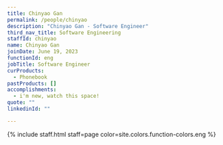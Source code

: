 ```yaml
---
title: Chinyao Gan
permalink: /people/chinyao
description: "Chinyao Gan - Software Engineer"
third_nav_title: Software Engineering
staffId: chinyao
name: Chinyao Gan
joinDate: June 19, 2023
functionId: eng
jobTitle: Software Engineer
curProducts:
  - Phonebook
pastProducts: []
accomplishments:
  - i'm new, watch this space!
quote: ""
linkedinId: ""

---
```


{% include staff.html staff=page color=site.colors.function-colors.eng %}
